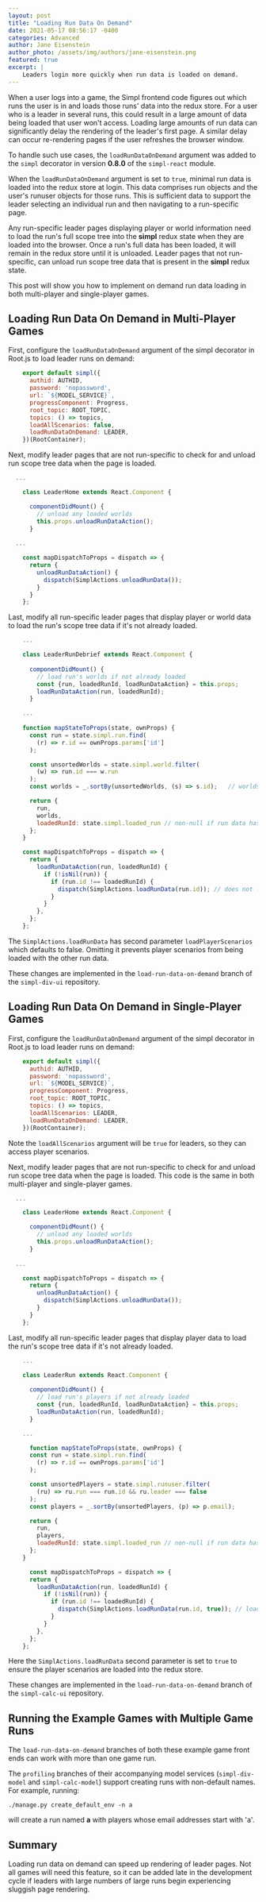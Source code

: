 ```yaml
---
layout: post
title: "Loading Run Data On Demand"
date: 2021-05-17 08:56:17 -0400
categories: Advanced
author: Jane Eisenstein
author_photo: /assets/img/authors/jane-eisenstein.png
featured: true
excerpt: |
    Leaders login more quickly when run data is loaded on demand.
---
```


When a user logs into a game, the Simpl frontend code figures out which runs the user is in and loads those runs' data into the redux store. 
For a user who is a leader in several runs, this could result in a large amount of data being loaded that user won't access.
Loading large amounts of run data can significantly delay the rendering of the leader's first page. 
A similar delay can occur re-rendering pages if the user refreshes the browser window.

To handle such use cases, the `loadRunDataOnDemand` argument was added to the `simpl` decorator in version **0.8.0** of the `simpl-react` module. 

When the `loadRunDataOnDemand` argument is set to `true`, minimal run data is loaded into the redux store at login. 
This data comprises run objects and the user's runuser objects for those runs. 
This is sufficient data to support the leader selecting an individual run and then navigating to a run-specific page.


Any run-specific leader pages displaying player or world information need to load the run's full scope tree into the **simpl** redux state
when they are loaded into the browser. 
Once a run's full data has been loaded, it will remain in the redux store until it is unloaded. 
Leader pages that not run-specific, can unload run scope tree data that is present in the **simpl** redux state.

This post will show you how to implement on demand run data loading in both multi-player and single-player games. 


## Loading Run Data On Demand in Multi-Player Games

First, configure the `loadRunDataOnDemand` argument of the simpl decorator in Root.js to load leader runs on demand:

```jsx
    export default simpl({
      authid: AUTHID,
      password: 'nopassword',
      url: `${MODEL_SERVICE}`,
      progressComponent: Progress,
      root_topic: ROOT_TOPIC,
      topics: () => topics,
      loadAllScenarios: false,
      loadRunDataOnDemand: LEADER,
    })(RootContainer);

```

Next, modify leader pages that are not run-specific to check for and unload run scope tree data when the page is loaded.

```jsx
  ...

    class LeaderHome extends React.Component {  

      componentDidMount() {
        // unload any loaded worlds
        this.props.unloadRunDataAction();
      }
  
  ...

    const mapDispatchToProps = dispatch => {
      return {
        unloadRunDataAction() {
          dispatch(SimplActions.unloadRunData());
        }
      }
    };

```

Last, modify all run-specific leader pages that display player or world data to load the run's scope tree data if it's not already loaded.

```jsx
    ...

    class LeaderRunDebrief extends React.Component {
    
      componentDidMount() {
        // load run's worlds if not already loaded
        const {run, loadedRunId, loadRunDataAction} = this.props;
        loadRunDataAction(run, loadedRunId);
      }

    ...
      
    function mapStateToProps(state, ownProps) {
      const run = state.simpl.run.find(
        (r) => r.id == ownProps.params['id']
      );

      const unsortedWorlds = state.simpl.world.filter(
        (w) => run.id === w.run
      );
      const worlds = _.sortBy(unsortedWorlds, (s) => s.id);   // worlds are created in order

      return {
        run,
        worlds,
        loadedRunId: state.simpl.loaded_run // non-null if run data has been loaded
      };
    }

    const mapDispatchToProps = dispatch => {
      return {
        loadRunDataAction(run, loadedRunId) {
          if (!isNil(run)) {
            if (run.id !== loadedRunId) {
              dispatch(SimplActions.loadRunData(run.id)); // does not load player scenarios
            }
          }
        },
      };
    };

```

The `SimplActions.loadRunData` has second parameter `loadPlayerScenarios` which defaults to false. 
Omitting it prevents player scenarios from being loaded with the other run data.

These changes are implemented in the `load-run-data-on-demand` branch of the `simpl-div-ui` repository. 


## Loading Run Data On Demand in Single-Player Games


First, configure the `loadRunDataOnDemand` argument of the simpl decorator in Root.js to load leader runs on demand:

```jsx
    export default simpl({
      authid: AUTHID,
      password: 'nopassword',
      url: `${MODEL_SERVICE}`,
      progressComponent: Progress,
      root_topic: ROOT_TOPIC,
      topics: () => topics,
      loadAllScenarios: LEADER,
      loadRunDataOnDemand: LEADER,
    })(RootContainer);

```

Note the `loadAllScenarios` argument will be `true` for leaders, so they can access player scenarios.


Next, modify leader pages that are not run-specific to check for and unload run scope tree data when the page is loaded. 
This code is the same in both multi-player and single-player games. 

```jsx
  ...

    class LeaderHome extends React.Component {  

      componentDidMount() {
        // unload any loaded worlds
        this.props.unloadRunDataAction();
      }
  
  ...

    const mapDispatchToProps = dispatch => {
      return {
        unloadRunDataAction() {
          dispatch(SimplActions.unloadRunData());
        }
      }
    };

```

Last, modify all run-specific leader pages that display player data to load the run's scope tree data if it's not already loaded.

```jsx
    ...

    class LeaderRun extends React.Component {
    
      componentDidMount() {
        // load run's players if not already loaded
        const {run, loadedRunId, loadRunDataAction} = this.props;
        loadRunDataAction(run, loadedRunId);
      }

    ...

      function mapStateToProps(state, ownProps) {
      const run = state.simpl.run.find(
        (r) => r.id == ownProps.params['id']
      );

      const unsortedPlayers = state.simpl.runuser.filter(
        (ru) => ru.run === run.id && ru.leader === false
      );
      const players = _.sortBy(unsortedPlayers, (p) => p.email);

      return {
        run,
        players,
        loadedRunId: state.simpl.loaded_run // non-null if run data has been loaded
      };
    }

      const mapDispatchToProps = dispatch => {
      return {
        loadRunDataAction(run, loadedRunId) {
          if (!isNil(run)) {
            if (run.id !== loadedRunId) {
              dispatch(SimplActions.loadRunData(run.id, true)); // load player scenarios
            }
          }
        },
      };
    };

```

Here the `SimplActions.loadRunData` second parameter is set to `true` to ensure the player scenarios are loaded into the redux store.

These changes are implemented in the `load-run-data-on-demand` branch of the `simpl-calc-ui` repository.

## Running the Example Games with Multiple Game Runs

The `load-run-data-on-demand` branches of both these example game front ends can work with more than one game run.

The `profiling` branches of their accompanying model services (`simpl-div-model` and `simpl-calc-model`) support creating 
runs with non-default names. For example, running:

```shell
./manage.py create_default_env -n a

```
will create a run named **a** with players whose email addresses start with 'a'.

## Summary

Loading run data on demand can speed up rendering of leader pages. 
Not all games will need this feature, so it can be added late in the development cycle if 
leaders with large numbers of large runs begin experiencing sluggish page rendering.















